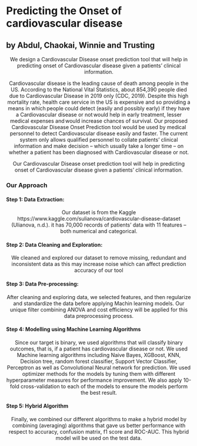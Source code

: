 <h1>Predicting the Onset of cardiovascular disease</h1>
<h2>by Abdul, Chaokai, Winnie and Trusting</h2>
<p style="text-align: center;">We design a Cardiovascular Disease onset prediction​ tool that will help in predicting onset of Cardiovascular disease given a patients’ clinical information. </p>
<p style="text-align: center;">Cardiovascular disease is the leading cause of death among people in the US. According to the National Vital Statistics, about 854,390 people died due to Cardiovascular Disease in 2019 only (CDC, 2019). Despite this high mortality rate, health care service in the US is expensive and so providing a means in which people could detect (easily and possibly early) if they have a Cardiovascular disease or not would help in early treatment, lesser medical expenses and would increase chances of survival. Our proposed Cardiovascular Disease Onset Prediction tool would be used by medical personnel to detect Cardiovascular disease easily and faster. The current system only allows qualified personnel to collate patients’ clinical information and make decision – which usually take a longer time – on whether a patient has been diagnosed with Cardiovascular disease or not.  </p>
<p style="text-align: center;">Our Cardiovascular Disease onset prediction​ tool will help in predicting onset of Cardiovascular disease given a patients’ clinical information. </p>

<h3>Our Approach</h3>
<h4>Step 1: Data Extraction:</h4>
<p style="text-align: center;">Our dataset is from the Kaggle https://www.kaggle.com/sulianova/cardiovascular-disease-dataset (Ulianova, n.d.). it has 70,000 records of patients’ data with 11 features –both numerical and categorical.</p>
<h4> Step 2: Data Cleaning and Exploration:</h4> 
<p style="text-align: center;">We cleaned and explored our dataset to remove missing, redundant and inconsistent data as this may increase noise which can affect prediction accuracy of our tool</p>
<h4> Step 3: Data Pre-processing: </h4>
<p style="text-align: center;">After cleaning and exploring data, we selected features, and then regularize and standardize the data before applying Machin learning models. Our unique filter combining ANOVA and cost efficiency will be applied for this data preprocessing process.</p>
<h4>Step 4: Modelling using Machine Learning Algorithms</h4>
<p style="text-align: center;">Since our target is binary, we used algorithms that will classify binary outcomes, that is, if a patient has cardiovascular disease or not. We used Machine learning algorithms including Naive Bayes, XGBoost, KNN, Decision tree, random forest classifier, Support Vector Classifier, Perceptron as well as Convolutional Neural network for prediction. We used optimizer methods for the models by tuning them with different hyperparameter measures for performance improvement. We also apply 10-fold cross-validation to each of the models to ensure the models perform the best result.</p>
<h4>Step 5: Hybrid Algorithm</h4>
<p style="text-align: center;">Finally, we combined our different algorithms to make a hybrid model by combining (averaging) algorithms that gave us better performance with respect to accuracy, confusion matrix, f1 score and ROC-AUC. This hybrid model will be used on the test data.</p>
